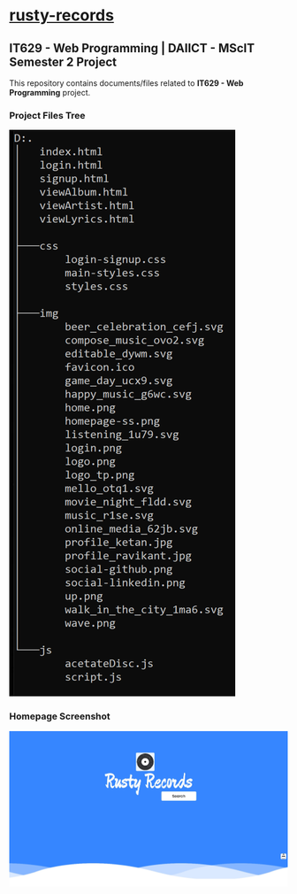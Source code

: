 # [rusty-records](http://rr.techinthisworld.com)
## IT629 - Web Programming | DAIICT - MScIT Semester 2 Project

This repository contains documents/files related to **IT629 - Web Programming** project.

### Project Files Tree

![GitHub Logo](img/tree.png)


### Homepage Screenshot
	
![GitHub Logo](img/homepage-ss.png)